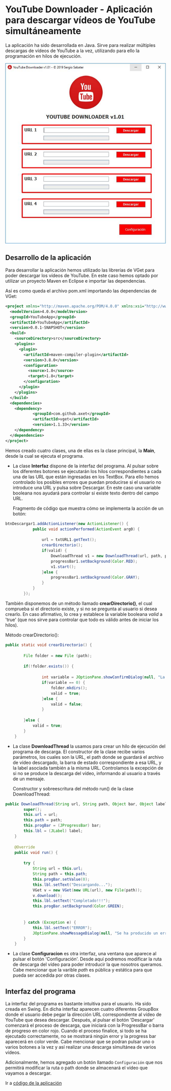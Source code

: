 # YouTube Downloader - Aplicación para descargar vídeos de YouTube simultáneamente

La aplicación ha sido desarrollada en Java. Sirve para realizar múltiples descargas de vídeos de YouTube a la vez, utilizando para ello la programación en hilos de ejecución.

<p align="center">
  <img src="https://github.com/sergiosabater/PSP/blob/master/Recursos/Imagenes/YouTubeDownloader.JPG" width="600"/>
</p>


## Desarrollo de la aplicación

Para desarrollar la aplicación hemos utilizado las librerías de VGet para poder descargar los vídeos de YouTube. En este caso hemos optado por utilizar un proyecto Maven en Eclipse e importar las dependencias.

Así es como queda el archivo pom.xml importando las dependencias de VGet:

```xml
<project xmlns="http://maven.apache.org/POM/4.0.0" xmlns:xsi="http://www.w3.org/2001/XMLSchema-instance" xsi:schemaLocation="http://maven.apache.org/POM/4.0.0 http://maven.apache.org/xsd/maven-4.0.0.xsd">
  <modelVersion>4.0.0</modelVersion>
  <groupId>YouTubeApp</groupId>
  <artifactId>YouTubeApp</artifactId>
  <version>0.0.1-SNAPSHOT</version>
  <build>
    <sourceDirectory>src</sourceDirectory>
    <plugins>
      <plugin>
        <artifactId>maven-compiler-plugin</artifactId>
        <version>3.8.0</version>
        <configuration>
          <source>1.8</source>
          <target>1.8</target>
        </configuration>
      </plugin>
    </plugins>
  </build>
  <dependencies>
  	<dependency>
            <groupId>com.github.axet</groupId>
            <artifactId>vget</artifactId>
            <version>1.1.33</version>
    </dependency>
  </dependencies>
</project>

```

Hemos creado cuatro clases, una de ellas es la clase principal, la **Main**, desde la cual se ejecuta el programa.

- La clase **Interfaz** dispone de la interfaz del programa. Al pulsar sobre los diferentes botones se ejecutarán los hilos correspondientes a cada una de las URL que están ingresadas en los TextBox. Para ello hemos controlado los posibles errores que puedan producirse si el usuario no introduce una URL y pulsa sobre Descargar. En este caso una variable booleana nos ayudará para controlar si existe texto dentro del campo URL.

	Fragmento de código que muestra cómo se implementa la acción de un botón:

```java
btnDescargar1.addActionListener(new ActionListener() {
			public void actionPerformed(ActionEvent arg0) {
				
				url = txtURL1.getText();
				crearDirectorio();
				if(valid) {
					DownloadThread v1 = new DownloadThread(url, path, progressBar1, Lbl_1);
					progressBar1.setBackground(Color.RED);
					v1.start();
				}else {
					progressBar1.setBackground(Color.GRAY);
				}
			}
		});
```

También disponemos de un método llamado **crearDirectorio()**, el cual comprueba si el directorio existe, y si no se pregunta al usuario si desea crearlo. En caso afirmativo, lo crea y establece la variable booleana *valid* a 'true' (que nos sirve para controlar que todo es válido antes de iniciar los hilos).

Método crearDirectorio():

```java
public static void crearDirectorio() {
		
		File folder = new File (path);
		
		if(!folder.exists()) {

				int variable = JOptionPane.showConfirmDialog(null, "La ruta "+path+" no existe\n¿Desea crearla?", "Directorio no existe", JOptionPane.YES_NO_OPTION, JOptionPane.QUESTION_MESSAGE);
				if(variable == 0) {
					folder.mkdirs();
					valid = true;
				}else {
					valid = false;
				}
				
		}else {
			valid = true;
		}
	}
```

- La clase **DownloadThread** la usamos para crear un hilo de ejecución del programa de descarga. El constructor de la clase recibe varios parámetros, los cuales son la URL, el path donde se guardará el archivo de vídeo descargado, la barra de estado correspondiente a esa URL, y la label asociada también a la misma URL. Controlamos la excepción de si no se produce la descarga del vídeo, informando al usuario a través de un mensaje.

	Constructor y sobreescritura del método run() de la clase DownloadThread:

```java
public DownloadThread(String url, String path, Object bar, Object label ) {
		super();
		this.url = url;
		this.path = path;
		this.progBar = (JProgressBar) bar;
		this.lbl = (JLabel) label;
	}

	@Override
	public void run() {
		
		try {
            String url = this.url;
            String path = this.path;
            this.progBar.setValue(0);
            this.lbl.setText("Descargando...");
            VGet v = new VGet(new URL(url), new File(path));
            v.download();
            this.lbl.setText("Completado!!!");
            this.progBar.setBackground(Color.GREEN);
            

        } catch (Exception e) {
        	this.lbl.setText("ERROR");
        	JOptionPane.showMessageDialog(null, "Se ha producido un error. Compruebe la dirección URL", "ATENCIÓN", JOptionPane.ERROR_MESSAGE);
        }
	}

```

- La clase **Configuracion** es otra interfaz, una ventana que aparece al pulsar el botón 'Configuración'. Desde aquí podremos modificar la ruta de descarga del vídeo para poder introducir la que nosotros queramos. Cabe mencionar que la varible *path* es pública y estática para que pueda ser accedida por otras clases.


## Interfaz del programa

La interfaz del programa es bastante intuitiva para el usuario. Ha sido creada en Swing. En dicha interfaz aparecen cuatro diferentes GroupBox donde el usuario debe pegar la dirección URL correspondiente al vídeo de YouTube que desea descargar. Después, al pulsar el botón 'Descargar' comenzará el proceso de descarga, que iniciará con la ProgressBar o barra de progreso en color rojo. Cuando el proceso finalice, si todo se ha ejecutado correctamente, no se mostrará ningún error y la progress bar aparecerá en color verde. Cabe mencionar que se podran pulsar uno o varios botones a la vez y así realizar una descarga simultánea de varios vídeos.

Adicionalmente, hemos agregado un botón llamado `Configuración` que nos permitirá modificar la ruta o path donde se almacenará el vídeo que vayamos a descargar.



Ir a [código de la aplicación](https://github.com/sergiosabater/PSP/tree/master/Actividades%20Java/YouTubeDownloader)





